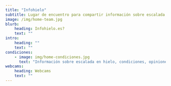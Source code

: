 ```yaml
---
title: "Infohielo"
subtitle: Lugar de encuentro para compartir información sobre escalada en hielo, condiciones, opiniones, noticias, etc.
image: /img/home-team.jpg
blurb:
    heading: Infohielo.es?
    text: ""
intro:
    heading: ""
    text: ""
condiciones:
    - image: img/home-condiciones.jpg
      text: "Información sobre escalada en hielo, condiciones, opiniones"
webcams:
    heading: Webcams
    text: ""
---
```


